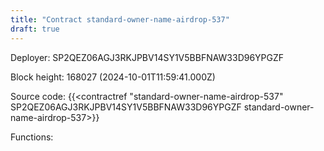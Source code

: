 ```yaml
---
title: "Contract standard-owner-name-airdrop-537"
draft: true
---
```

Deployer: SP2QEZ06AGJ3RKJPBV14SY1V5BBFNAW33D96YPGZF


 



Block height: 168027 (2024-10-01T11:59:41.000Z)

Source code: {{<contractref "standard-owner-name-airdrop-537" SP2QEZ06AGJ3RKJPBV14SY1V5BBFNAW33D96YPGZF standard-owner-name-airdrop-537>}}

Functions:


